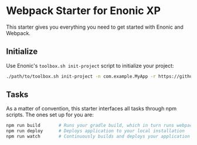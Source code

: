 # Webpack Starter for Enonic XP

This starter gives you everything you need to get started with Enonic and
Webpack.

## Initialize

Use Enonic's `toolbox.sh init-project` script to initialize your project:

```bash
./path/to/toolbox.sh init-project -n com.example.MyApp -r https://github.com/selbekk/starter-webpack.git
```

## Tasks

As a matter of convention, this starter interfaces all tasks through npm
scripts. The ones set up for you are:

```bash
npm run build       # Runs your gradle build, which in turn runs webpack
npm run deploy      # Deploys application to your local installation
npm run watch       # Continuously builds and deploys your application
```
